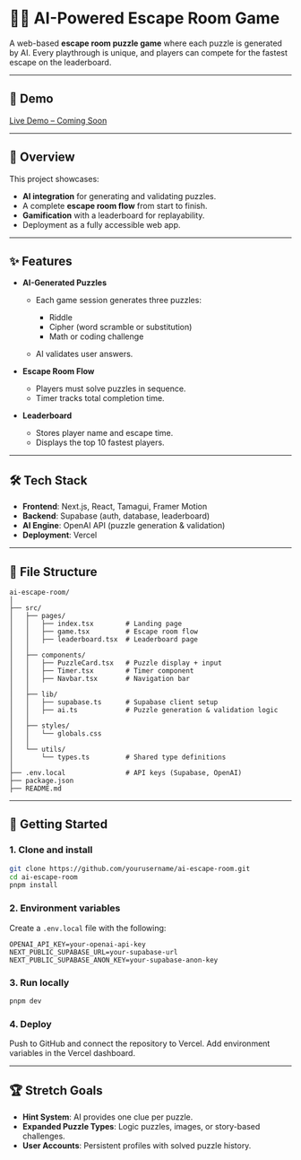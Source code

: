 # 🕵️‍♂️ AI-Powered Escape Room Game

A web-based **escape room puzzle game** where each puzzle is generated by AI. Every playthrough is unique, and players can compete for the fastest escape on the leaderboard.

---

## 🔗 Demo

[Live Demo – Coming Soon](#)

---

## 🎯 Overview

This project showcases:

- **AI integration** for generating and validating puzzles.
- A complete **escape room flow** from start to finish.
- **Gamification** with a leaderboard for replayability.
- Deployment as a fully accessible web app.

---

## ✨ Features

- **AI-Generated Puzzles**
  - Each game session generates three puzzles:
    - Riddle
    - Cipher (word scramble or substitution)
    - Math or coding challenge

  - AI validates user answers.

- **Escape Room Flow**
  - Players must solve puzzles in sequence.
  - Timer tracks total completion time.

- **Leaderboard**
  - Stores player name and escape time.
  - Displays the top 10 fastest players.

---

## 🛠 Tech Stack

- **Frontend**: Next.js, React, Tamagui, Framer Motion
- **Backend**: Supabase (auth, database, leaderboard)
- **AI Engine**: OpenAI API (puzzle generation & validation)
- **Deployment**: Vercel

---

## 📂 File Structure

```
ai-escape-room/
│
├── src/
│   ├── pages/
│   │   ├── index.tsx        # Landing page
│   │   ├── game.tsx         # Escape room flow
│   │   ├── leaderboard.tsx  # Leaderboard page
│   │
│   ├── components/
│   │   ├── PuzzleCard.tsx   # Puzzle display + input
│   │   ├── Timer.tsx        # Timer component
│   │   ├── Navbar.tsx       # Navigation bar
│   │
│   ├── lib/
│   │   ├── supabase.ts      # Supabase client setup
│   │   ├── ai.ts            # Puzzle generation & validation logic
│   │
│   ├── styles/
│   │   └── globals.css
│   │
│   └── utils/
│       └── types.ts         # Shared type definitions
│
├── .env.local               # API keys (Supabase, OpenAI)
├── package.json
├── README.md
```

---

## 🚀 Getting Started

### 1. Clone and install

```bash
git clone https://github.com/yourusername/ai-escape-room.git
cd ai-escape-room
pnpm install
```

### 2. Environment variables

Create a `.env.local` file with the following:

```env
OPENAI_API_KEY=your-openai-api-key
NEXT_PUBLIC_SUPABASE_URL=your-supabase-url
NEXT_PUBLIC_SUPABASE_ANON_KEY=your-supabase-anon-key
```

### 3. Run locally

```bash
pnpm dev
```

### 4. Deploy

Push to GitHub and connect the repository to Vercel.
Add environment variables in the Vercel dashboard.

---

## 🏆 Stretch Goals

- **Hint System**: AI provides one clue per puzzle.
- **Expanded Puzzle Types**: Logic puzzles, images, or story-based challenges.
- **User Accounts**: Persistent profiles with solved puzzle history.
